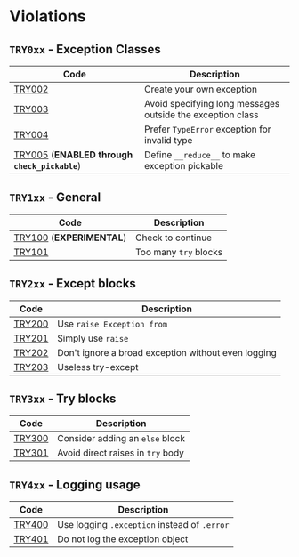# Violations

## `TRY0xx` - Exception Classes

| Code                                                       | Description                                                |
| ---------------------------------------------------------- | ---------------------------------------------------------- |
| [TRY002](TRY002.md)                                        | Create your own exception                                  |
| [TRY003](TRY003.md)                                        | Avoid specifying long messages outside the exception class |
| [TRY004](TRY004.md)                                        | Prefer `TypeError` exception for invalid type              |
| [TRY005](TRY005.md) (**ENABLED through `check_pickable`**) | Define `__reduce__` to make exception pickable             |

## `TRY1xx` - General

| Code                                   | Description           |
| -------------------------------------- | --------------------- |
| [TRY100](TRY100.md) (**EXPERIMENTAL**) | Check to continue     |
| [TRY101](TRY101.md)                    | Too many `try` blocks |

## `TRY2xx` - Except blocks

| Code                | Description                                         |
| ------------------- | --------------------------------------------------- |
| [TRY200](TRY200.md) | Use `raise Exception from`                          |
| [TRY201](TRY201.md) | Simply use `raise`                                  |
| [TRY202](TRY202.md) | Don't ignore a broad exception without even logging |
| [TRY203](TRY203.md) | Useless try-except                                  |

## `TRY3xx` - Try blocks

| Code                | Description                       |
| ------------------- | --------------------------------- |
| [TRY300](TRY300.md) | Consider adding an `else` block   |
| [TRY301](TRY301.md) | Avoid direct raises in `try` body |

## `TRY4xx` - Logging usage

| Code                | Description                                  |
| ------------------- | -------------------------------------------- |
| [TRY400](TRY400.md) | Use logging `.exception` instead of `.error` |
| [TRY401](TRY401.md) | Do not log the exception object              |
